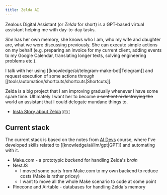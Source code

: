 ```yaml
---
title: Zelda AI
---
```


Zealous Digital Assistant (or _Zelda_ for short) is a GPT-based virtual assistant helping me with day-to-day tasks.

_She_ has her own memory, she knows who I am, who my wife and daughter are, what we were discussing previously. She can execute simple actions on my behalf (e.g. preparing an invoice for my current client, adding events to my Google Calendar, translating longer texts, solving engineering problems etc.).

I talk with her using [[knowledge/ai/telegram-make-bot|Telegram]] and request execution of some actions through [[tools/automation/shortcuts/shortcuts|Shortcuts]].

Zelda is a big project that I am improving gradually whenever I have some spare time. Ultimately I want her to become ~~a sentient ai destroying the world~~ an assistant that I could delegate mundane things to.

- [Insta Story about Zelda](https://www.instagram.com/stories/highlights/17983815089298620/) 🇵🇱

## Current stack

The current stack is based on the notes from [AI Devs](https://aidevs.pl) course, where I've developed skills related to [[knowledge/ai/llm/gpt|GPT]] and automating with it.

- Make.com - a prototypic _backend_ for handling Zelda's _brain_
- NestJS
  - I moved some parts from Make.com to my own backend to reduce costs (Make is rather pricey)
  - I want to move all the whole Make scenario to code at some point
- Pinecone and Airtable - databases for handling Zelda's memory
